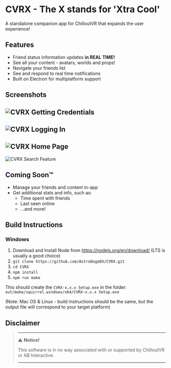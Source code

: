 # CVRX - The X stands for 'Xtra Cool'
A standalone companion app for ChilloutVR that expands the user experience!

## Features
* Friend status information updates **in REAL TIME!**
* See all your content - avatars, worlds and props!
* Navigate your friends list
* See and respond to real time notifications
* Built on Electron for multiplatform support

## Screenshots
![CVRX Getting Credentials](https://i.imgur.com/tSnPiKH.gif)
---
![CVRX Logging In](https://i.imgur.com/iVYEbWF.gif)
---
![CVRX Home Page](https://i.imgur.com/1Wba6S3.png)
---
![CVRX Search Feature](https://i.imgur.com/KHOeXuf.gif)

## Coming Soon™
* Manage your friends and content in-app
* Get additional stats and info, such as:
  * Time spent with friends
  * Last seen online
  * ...and more!

## Build Instructions
### Windows
1. Download and Install Node from https://nodejs.org/en/download/ (LTS is usually a good choice)
2. `git clone https://github.com/AstroDogeDX/CVRX.git`
3. `cd CVRX`
4. `npm install`
5. `npm run make`

This should create the `CVRX-x.x.x Setup.exe` in the folder: `out/make/squirrel.windows/x64/CVRX-x.x.x Setup.exe`

(Note: Mac OS & Linux - build instructions should be the same, but the output file will correspond to your target platform)

## Disclaimer
> ---
> ⚠️ **Notice!**  
>
> This software is in no way associated with or supported by ChilloutVR or AB Interactive.
>
> ---
